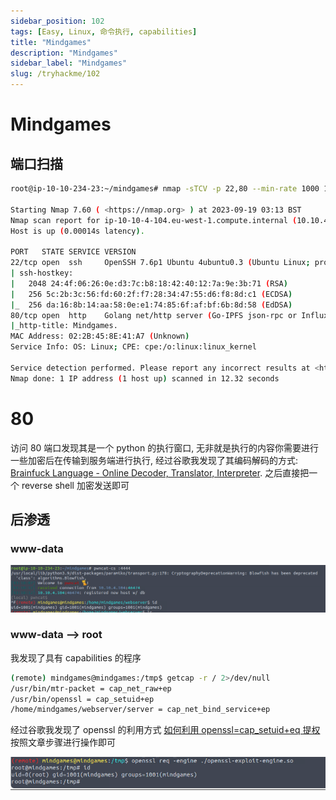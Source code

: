 ```yaml
---
sidebar_position: 102
tags: [Easy, Linux, 命令执行, capabilities]
title: "Mindgames"
description: "Mindgames"
sidebar_label: "Mindgames"
slug: /tryhackme/102
---
```


# Mindgames

## 端口扫描

```bash
root@ip-10-10-234-23:~/mindgames# nmap -sTCV -p 22,80 --min-rate 1000 10.10.4.104

Starting Nmap 7.60 ( <https://nmap.org> ) at 2023-09-19 03:13 BST
Nmap scan report for ip-10-10-4-104.eu-west-1.compute.internal (10.10.4.104)
Host is up (0.00014s latency).

PORT   STATE SERVICE VERSION
22/tcp open  ssh     OpenSSH 7.6p1 Ubuntu 4ubuntu0.3 (Ubuntu Linux; protocol 2.0)
| ssh-hostkey: 
|   2048 24:4f:06:26:0e:d3:7c:b8:18:42:40:12:7a:9e:3b:71 (RSA)
|   256 5c:2b:3c:56:fd:60:2f:f7:28:34:47:55:d6:f8:8d:c1 (ECDSA)
|_  256 da:16:8b:14:aa:58:0e:e1:74:85:6f:af:bf:6b:8d:58 (EdDSA)
80/tcp open  http    Golang net/http server (Go-IPFS json-rpc or InfluxDB API)
|_http-title: Mindgames.
MAC Address: 02:2B:45:8E:41:A7 (Unknown)
Service Info: OS: Linux; CPE: cpe:/o:linux:linux_kernel

Service detection performed. Please report any incorrect results at <https://nmap.org/submit/> .
Nmap done: 1 IP address (1 host up) scanned in 12.32 seconds
```

# 80

访问 80 端口发现其是一个 python 的执行窗口, 无非就是执行的内容你需要进行一些加密后在传输到服务端进行执行, 经过谷歌我发现了其编码解码的方式: [Brainfuck Language - Online Decoder, Translator, Interpreter](https://www.dcode.fr/brainfuck-language). 之后直接把一个 reverse shell 加密发送即可

## 后渗透

### www-data

![image-20240709130816012](https://raw.githubusercontent.com/Guardian-JTZ/Image/main/img/20240709-130817.png)

### www-data —> root

我发现了具有 capabilities 的程序

```bash
(remote) mindgames@mindgames:/tmp$ getcap -r / 2>/dev/null 
/usr/bin/mtr-packet = cap_net_raw+ep
/usr/bin/openssl = cap_setuid+ep
/home/mindgames/webserver/server = cap_net_bind_service+ep
```

经过谷歌我发现了 openssl 的利用方式 [如何利用 openssl=cap_setuid+eq 提权](https://chaudhary1337.github.io/p/how-to-openssl-cap_setuid-ep-privesc-exploit/) 按照文章步骤进行操作即可

![image-20240709130822901](https://raw.githubusercontent.com/Guardian-JTZ/Image/main/img/20240709-130824.png)